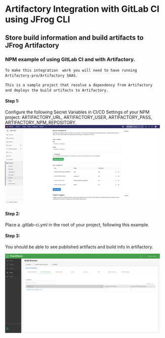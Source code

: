 # Artifactory Integration with GitLab CI using JFrog CLI
## Store build information and build artifacts to JFrog Artifactory
### NPM example of using GitLab CI and with Artifactory.

`To make this integration  work you will need to have running Artifactory-pro/Artifactory SAAS.`

`This is a sample project that resolve a dependency from Artifactory and deploys the build artifacts to Artifactory.`

#### Step 1:

Configure the following Secret Variables in CI/CD Settings of your NPM project: ARTIFACTORY_URL, ARTIFACTORY_USER, ARTIFACTORY_PASS, ARTIFACTORY_NPM_REPOSITORY.
![screenshot](img/Screen_Shot1.png)

#### Step 2:

Place a .gitlab-ci.yml in the root of your project, following this example.

#### Step 3:

You should be able to see published artifacts and build info in artifactory.

![screenshot](img/Screen_Shot2.png)
